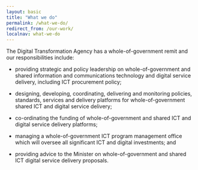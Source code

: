 ```yaml
---
layout: basic
title: "What we do"
permalink: /what-we-do/
redirect_from: /our-work/
localnav: what-we-do
---
```


The Digital Transformation Agency has a whole-of-government remit and our responsibilities include:   

- providing strategic and policy leadership on whole-of-government and shared information and communications technology and digital service delivery, including ICT procurement policy;

- designing, developing, coordinating, delivering and monitoring policies, standards, services and delivery platforms for whole-of-government shared ICT and digital service delivery;

- co-ordinating the funding of whole-of-government and shared ICT and digital service delivery platforms;

- managing a whole-of-government ICT program management office which will oversee all significant ICT and digital investments; and

- providing advice to the Minister on whole-of-government and shared ICT digital service delivery proposals.

